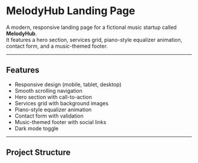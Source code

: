 #  MelodyHub Landing Page

A modern, responsive landing page for a fictional music startup called **MelodyHub**.  
It features a hero section, services grid, piano-style equalizer animation, contact form, and a music-themed footer.

---

##  Features
- Responsive design (mobile, tablet, desktop)
- Smooth scrolling navigation
- Hero section with call-to-action
- Services grid with background images
- Piano-style equalizer animation 
- Contact form with validation
- Music-themed footer with social links
- Dark mode toggle 

---

 ## Project Structure

